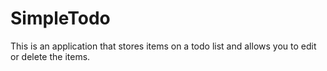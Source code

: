 # SimpleTodo
This is an application that stores items on a todo list and allows you to edit or delete the items. 
